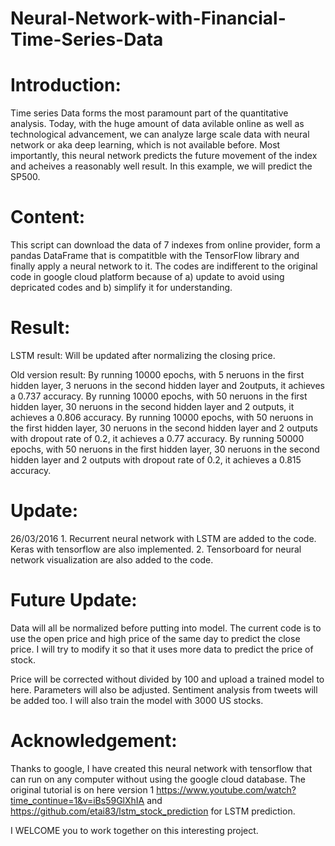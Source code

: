 # Neural-Network-with-Financial-Time-Series-Data

# Introduction:

Time series Data forms the most paramount part of the quantitative analysis. Today, with the huge amount of data avilable online as well 
as technological advancement, we can analyze large scale data with neural network or aka deep learning, which is not available before. Most importantly, this neural network predicts the future movement of the index and acheives a reasonably well result. In this example, we will predict the SP500.

# Content:

This script can download the data of 7 indexes from online provider, form a pandas DataFrame that is compatitble with the TensorFlow library and finally apply a neural network to it. The codes are indifferent to the original code in google cloud platform because of a) update to avoid using depricated codes and b) simplify it for understanding.

# Result:
LSTM result:
Will be updated after normalizing the closing price.

Old version result: 
By running 10000 epochs, with 5 neruons in the first hidden layer, 3 neruons in the second hidden layer and 2outputs, it achieves a 0.737 accuracy.
By running 10000 epochs, with 50 neruons in the first hidden layer, 30 neruons in the second hidden layer and 2 outputs, it achieves a 0.806 accuracy.
By running 10000 epochs, with 50 neruons in the first hidden layer, 30 neruons in the second hidden layer and 2 outputs with dropout rate of 0.2, it achieves a 0.77 accuracy.
By running 50000 epochs, with 50 neruons in the first hidden layer, 30 neruons in the second hidden layer and 2 outputs with dropout rate of 0.2, it achieves a 0.815 accuracy.

# Update:
26/03/2016 1. Recurrent neural network with LSTM are added to the code. Keras with tensorflow are also implemented. 2. Tensorboard for neural network visualization are also added to the code.

# Future Update:
Data will all be normalized before putting into model.
The current code is to use the open price and high price of the same day to predict the close price.
I will try to modify it so that it uses more data to predict the price of stock.

Price will be corrected without divided by 100 and upload a trained model to here.
Parameters will also be adjusted. Sentiment analysis from tweets will be added too.
I will also train the model with 3000 US stocks.

# Acknowledgement:
Thanks to google, I have created this neural network with tensorflow that can run on any computer without using the google cloud database. The original tutorial is on here version 1 https://www.youtube.com/watch?time_continue=1&v=iBs59GlXhIA and https://github.com/etai83/lstm_stock_prediction for LSTM prediction.

I WELCOME you to work together on this interesting project.

